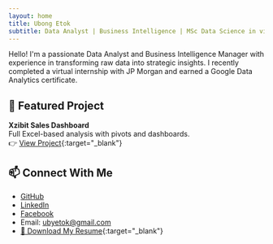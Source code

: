 ```yaml
---
layout: home
title: Ubong Etok
subtitle: Data Analyst | Business Intelligence | MSc Data Science in view
---
```


Hello! I'm a passionate Data Analyst and Business Intelligence Manager with experience in transforming raw data into strategic insights. I recently completed a virtual internship with JP Morgan and earned a Google Data Analytics certificate.

## 🔧 Featured Project
**Xzibit Sales Dashboard**  
Full Excel-based analysis with pivots and dashboards.  
👉 [View Project](https://github.com/xzibitetok/Xzibit-Sales-Analysis){:target="_blank"}

## 📫 Connect With Me

- [GitHub](https://github.com/xzibitetok)
- [LinkedIn](https://www.linkedin.com/in/ubong-etok-56b4a0170/)
- [Facebook](https://www.facebook.com/uby.etok.5)
- Email: ubyetok@gmail.com
- [📄 Download My Resume](assets/myresume.pdf){:target="_blank"}

